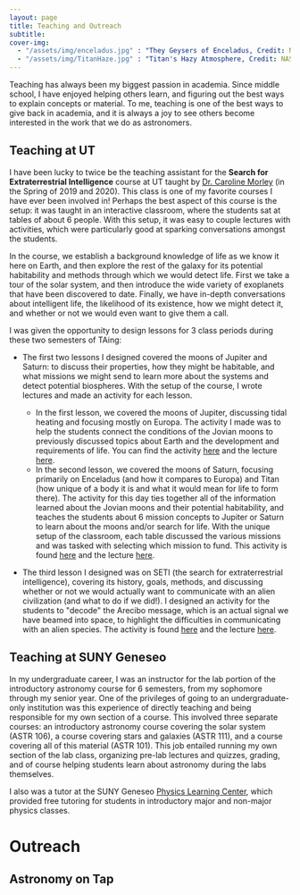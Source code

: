 ```yaml
---
layout: page
title: Teaching and Outreach
subtitle:
cover-img:
  - "/assets/img/enceladus.jpg" : "They Geysers of Enceladus, Credit: NASA/JPL-Caltech/SSI"
  - "/assets/img/TitanHaze.jpg" : "Titan's Hazy Atmosphere, Credit: NASA/JPL-Caltech/SSI"
---
```


Teaching has always been my biggest passion in academia. Since middle school, I have enjoyed helping others learn, and figuring out the best ways to explain concepts or material. To me, teaching is one of the best ways to give back in academia, and it is always a joy to see others become interested in the work that we do as astronomers.

## Teaching at UT

I have been lucky to twice be the teaching assistant for the **Search for Extraterrestrial Intelligence** course at UT taught by [Dr. Caroline Morley](https://carolinemorley.com) (in the Spring of 2019 and 2020). This class is one of my favorite courses I have ever been involved in! Perhaps the best aspect of this course is the setup: it was taught in an interactive classroom, where the students sat at tables of about 6 people. With this setup, it was easy to couple lectures with activities, which were particularly good at sparking conversations amongst the students.

In the course, we establish a background knowledge of life as we know it here on Earth, and then explore the rest of the galaxy for its potential habitability and methods through which we would detect life. First we take a tour of the solar system, and then introduce the wide variety of exoplanets that have been discovered to date. Finally, we have in-depth conversations about intelligent life, the likelihood of its existence, how we might detect it, and whether or not we would even want to give them a call.

I was given the opportunity to design lessons for 3 class periods during these two semesters of TAing:
  + The first two lessons I designed covered the moons of Jupiter and Saturn: to discuss their properties, how they might be habitable, and what missions we might send to learn more about the systems and detect potential biospheres. With the setup of the course, I wrote lectures and made an activity for each lesson.
    + In the first lesson, we covered the moons of Jupiter, discussing tidal heating and focusing mostly on Europa. The activity I made was to help the students connect the conditions of the Jovian moons to previously discussed topics about Earth and the development and requirements of life. You can find the activity [here](/assets/pubs/jovianmoons_activity.pdf) and the lecture [here](/assets/pubs/jovianmoons_lecture).
    + In the second lesson, we covered the moons of Saturn, focusing primarily on Enceladus (and how it compares to Europa) and Titan (how unique of a body it is and what it would mean for life to form there). The activity for this day ties together all of the information learned about the Jovian moons and their potential habitability, and teaches the students about 6 mission concepts to Jupiter or Saturn to learn about the moons and/or search for life. With the unique setup of the classroom, each table discussed the various missions and was tasked with selecting which mission to fund. This activity is found [here](/assets/pubs/jovianmissions_activity.pdf) and the lecture [here](/assets/pubs/jovianmissions_lecture).

  + The third lesson I designed was on SETI (the search for extraterrestrial intelligence), covering its history, goals, methods, and discussing whether or not we would actually want to communicate with an alien civilization (and what to do if we did!). I designed an activity for the students to "decode" the Arecibo message, which is an actual signal we have beamed into space, to highlight the difficulties in communicating with an alien species. The activity is found [here](/assets/pubs/setimessage_activity.pdf) and the lecture [here](/assets/pubs/seti_lecture.pdf).

## Teaching at SUNY Geneseo

In my undergraduate career, I was an instructor for the lab portion of the introductory astronomy course for 6 semesters, from my sophomore through my senior year. One of the privileges of going to an undergraduate-only institution was this experience of directly teaching and being responsible for my own section of a course. This involved three separate courses: an introductory astronomy course covering the solar system (ASTR 106), a course covering stars and galaxies (ASTR 111), and a course covering all of this material (ASTR 101). This job entailed running my own section of the lab class, organizing pre-lab lectures and quizzes, grading, and of course helping students learn about astronomy during the labs themselves.

I also was a tutor at the SUNY Geneseo [Physics Learning Center](https://www.geneseo.edu/~pogo/PLC/Tutors.htm), which provided free tutoring for students in introductory major and non-major physics classes.

# Outreach

## Astronomy on Tap
